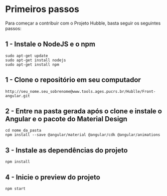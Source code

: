 # Primeiros passos

Para começar a contribuir com o Projeto Hubble, basta seguir os seguintes passos:

## 1 - Instale o NodeJS e o npm

```
sudo apt-get update
sudo apt-get install nodejs
sudo apt-get install npm
```

## 1 - Clone o repositório em seu computador

```
http://seu_nome.seu_sobrenome@www.tools.ages.pucrs.br/Hublle/Front-angular.git
```

## 2 - Entre na pasta gerada após o clone e instale o Angular e o pacote do Material Design

```
cd nome_da_pasta
npm install --save @angular/material @angular/cdk @angular/animations
```

## 3 - Instale as dependências do projeto

```
npm install
```

## 4 - Inicie o preview do projeto

```
npm start
```
